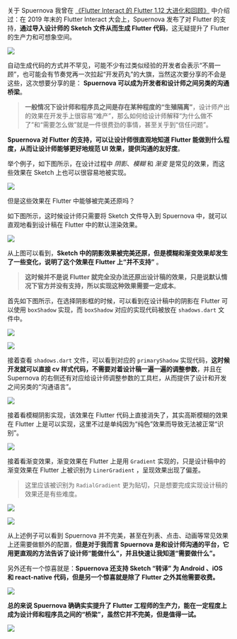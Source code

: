 关于 Spuernova 我曾在 [《Flutter Interact 的 Flutter 1.12 大进化和回顾》](https://juejin.im/post/5df2366b6fb9a016510da009) 中介绍过：在 2019 年末的 Flutter Interact 大会上，Spuernova 发布了对 Flutter 的支持，**通过导入设计师的 Sketch 文件从而生成 Flutter 代码**，这无疑提升了 Flutter 的生产力和可想象空间。

![](http://img.cdn.guoshuyu.cn/20200316_Flutter-Supernova/image1)

自动生成代码的方式并不罕见，可能不少有过类似经验的开发者会表示“不屑一顾”，也可能会有节奏党再一次拉起“开发药丸”的大旗，当然这次要分享的不会是这些，这次想要分享的是： **Spuernova 可以成为开发者和设计师之间另类的沟通桥梁**。

> **一般情况下设计师和程序员之间是存在某种程度的“生殖隔离”**，设计师产出的效果在开发手上很容易“难产”，那么如何给设计师解释“为什么做不了”和“需要怎么做”就是一件很费劲的事情，甚至关乎到“信任问题”。

**Spuernova 对 Flutter 的支持，可以让设计师很直观地知道 Flutter 能做到什么程度，从而让设计师能够更好地规范 UI 效果，提供沟通的友好度**。

举个例子，如下图所示，在设计过程中 *阴影*、*模糊* 和 *渐变* 是常见的效果，而这些效果在 Sketch 上也可以很容易地被实现。

![](http://img.cdn.guoshuyu.cn/20200316_Flutter-Supernova/image2)

但是这些效果在 Flutter 中能够被完美还原吗？

如下图所示，这时候设计师只需要将 Sketch 文件导入到 Spuernova 中，就可以直观地看到设计稿在 Flutter 中的默认渲染效果。

![](http://img.cdn.guoshuyu.cn/20200316_Flutter-Supernova/image3)

从上图可以看到，**Sketch 中的阴影效果被完美还原，但是模糊和渐变效果却发生了一些变化，说明了这个效果在 Flutter 上“并不支持”** 。

> **这时候并不是说 Flutter 就完全没办法还原出设计稿的效果，只是说默认情况下官方并没有支持，所以实现这种效果需要一定成本**。

首先如下图所示，在选择阴影框的时候，可以看到在设计稿中的阴影在 Flutter 可以使用 `boxShadow` 实现，而  `boxShadow`  对应的实现代码被放在 `shadows.dart` 文件中。

![](http://img.cdn.guoshuyu.cn/20200316_Flutter-Supernova/image4)

![](http://img.cdn.guoshuyu.cn/20200316_Flutter-Supernova/image5)

接着查看 `shadows.dart`  文件，可以看到对应的 `primaryShadow` 实现代码，**这时候开发就可以直接 cv 样式代码，不需要对着设计稿一遍一遍的调整参数**，并且在 Supernova 的右侧还有对应给设计师调整参数的工具栏，从而提供了设计和开发之间另类的“沟通语言”。


![](http://img.cdn.guoshuyu.cn/20200316_Flutter-Supernova/image6)

接着看模糊阴影实现，该效果在 Flutter 代码上直接消失了，其实高斯模糊的效果在 Flutter 上是可以实现，这里不过是单纯因为“纯色”效果而导致无法被正常“识别”。


![](http://img.cdn.guoshuyu.cn/20200316_Flutter-Supernova/image7)


接着看渐变效果，渐变效果在 Flutter 上是用 `Gradient` 实现的，只是设计稿中的渐变效果在 Flutter 上被识别为 `LinerGradient` ，呈现效果出现了偏差。

> 这里应该被识别为 `RadialGradient` 更为贴切，只是想要完成实现设计稿的效果还是有些难度。


![](http://img.cdn.guoshuyu.cn/20200316_Flutter-Supernova/image8)

![](http://img.cdn.guoshuyu.cn/20200316_Flutter-Supernova/image9)

从上述例子可以看到 Spuernova 并不完美，甚至在列表、点击、动画等常见效果上还需要做额外的配置，**但是对于我而言 Spuernova 是和设计师沟通的平台，它用更直观的方法告诉了设计师“能做什么”，并且快速让我知道“需要做什么”。**


另外还有一个惊喜就是：**Spuernova 还支持 Sketch “转译” 为 Android 、iOS 和 react-native 代码，但是另一个惊喜就是除了 Flutter 之外其他需要收费。**


![](http://img.cdn.guoshuyu.cn/20200316_Flutter-Supernova/image10)


**总的来说 Spuernova 确确实实提升了 Flutter 工程师的生产力，能在一定程度上成为设计师和程序员之间的“桥梁”，虽然它并不完美，但是值得一试。**


![](http://img.cdn.guoshuyu.cn/20200316_Flutter-Supernova/image11)